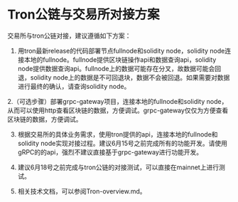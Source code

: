 # Tron公链与交易所对接方案
交易所与tron公链对接，建议遵循如下方案：

1. 用tron最新release的代码部署节点fullnode和solidity node，solidity node连接本地的fullnode。fullnode提供区块链操作api和数据查询api，solidity node提供数据查询api。fullnode上的数据可能存在分叉，故数据可能会回退，solidity node上的数据是不可回退块，数据不会被回退。如果需要对数据进行最终的确认，请查询solidity node。

2.（可选步骤）部署grpc-gateway项目，连接本地的fullnode和solidity node，从而可以使用http查看区块链的数据，方便调试。grpc-gateway仅仅为方便查看区块链的数据，方便调试。

3. 根据交易所的具体业务需求，使用tron提供的api，连接本地的fullnode和solidity node实现对接过程。建议6月15号之前完成所有的功能开发。请使用gRPC的的api，强烈不建议直接基于grpc-gateway进行功能开发。

4. 建议6月18号之前完成与tron公链的对接测试，可以直接在mainnet上进行测试。

5. 相关技术文档，可以参阅Tron-overview.md。
